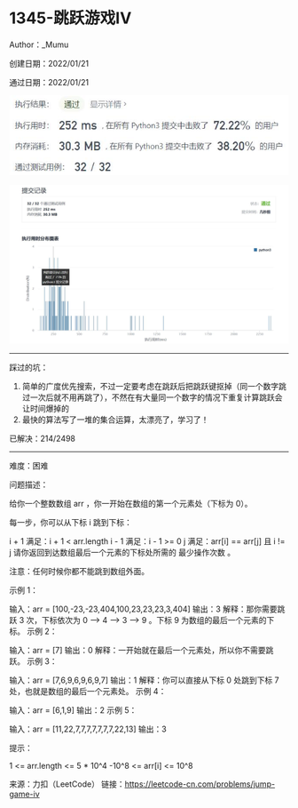 # 1345-跳跃游戏IV

Author：_Mumu

创建日期：2022/01/21

通过日期：2022/01/21

![](./通过截图2.jpg)

![](./通过截图1.jpg)

*****

踩过的坑：

1. 简单的广度优先搜索，不过一定要考虑在跳跃后把跳跃键抠掉（同一个数字跳过一次后就不用再跳了），不然在有大量同一个数字的情况下重复计算跳跃会让时间爆掉的
2. 最快的算法写了一堆的集合运算，太漂亮了，学习了！

已解决：214/2498

*****

难度：困难

问题描述：

给你一个整数数组 arr ，你一开始在数组的第一个元素处（下标为 0）。

每一步，你可以从下标 i 跳到下标：

i + 1 满足：i + 1 < arr.length
i - 1 满足：i - 1 >= 0
j 满足：arr[i] == arr[j] 且 i != j
请你返回到达数组最后一个元素的下标处所需的 最少操作次数 。

注意：任何时候你都不能跳到数组外面。

 

示例 1：

输入：arr = [100,-23,-23,404,100,23,23,23,3,404]
输出：3
解释：那你需要跳跃 3 次，下标依次为 0 --> 4 --> 3 --> 9 。下标 9 为数组的最后一个元素的下标。
示例 2：

输入：arr = [7]
输出：0
解释：一开始就在最后一个元素处，所以你不需要跳跃。
示例 3：

输入：arr = [7,6,9,6,9,6,9,7]
输出：1
解释：你可以直接从下标 0 处跳到下标 7 处，也就是数组的最后一个元素处。
示例 4：

输入：arr = [6,1,9]
输出：2
示例 5：

输入：arr = [11,22,7,7,7,7,7,7,7,22,13]
输出：3


提示：

1 <= arr.length <= 5 * 10^4
-10^8 <= arr[i] <= 10^8

来源：力扣（LeetCode）
链接：https://leetcode-cn.com/problems/jump-game-iv

